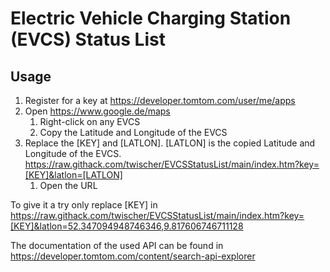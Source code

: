 Electric Vehicle Charging Station (EVCS) Status List
====================================================

Usage
-----
1. Register for a key at https://developer.tomtom.com/user/me/apps
1. Open https://www.google.de/maps
	1. Right-click on any EVCS
	1. Copy the Latitude and Longitude of the EVCS
1. Replace the [KEY] and [LATLON]. [LATLON] is the copied Latitude and Longitude of the EVCS.
	https://raw.githack.com/twischer/EVCSStatusList/main/index.htm?key=[KEY]&latlon=[LATLON]
	1. Open the URL


To give it a try only replace [KEY] in
https://raw.githack.com/twischer/EVCSStatusList/main/index.htm?key=[KEY]&latlon=52.347094948746346,9.817606746711128

The documentation of the used API can be found in https://developer.tomtom.com/content/search-api-explorer

